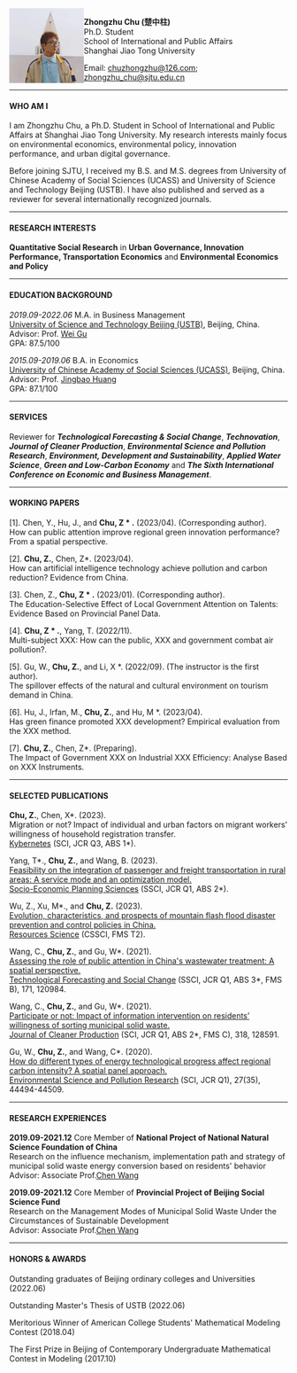 <img align="left" src="./眺望裁剪new.jpg" width = '135' height ='135'>

**Zhongzhu Chu (楚中柱)**  
Ph.D. Student  
School of International and Public Affairs  
Shanghai Jiao Tong University


Email: <chuzhongzhu@126.com>; <zhongzhu_chu@sjtu.edu.cn>

---
#### WHO AM I

I am Zhongzhu Chu, a Ph.D. Student in School of International and Public Affairs at Shanghai Jiao Tong University. My research interests mainly focus on environmental economics, environmental policy, innovation performance, and urban digital governance.

Before joining SJTU, I received my B.S. and M.S. degrees from University of Chinese Academy of Social Sciences (UCASS) and University of Science and Technology Beijing (USTB). I have also published and served as a reviewer for several internationally recognized journals.

---
#### RESEARCH INTERESTS

**Quantitative Social Research** in **Urban Governance, Innovation Performance, Transportation Economics** and **Environmental Economics and Policy**
  
---
#### EDUCATION BACKGROUND

*2019.09-2022.06* M.A. in Business Management  
[University of Science and Technology Beijing (USTB)](https://en.ustb.edu.cn/), Beijing, China.   
Advisor: Prof. [Wei Gu](https://sem.ustb.edu.cn/szll/szdw/xk/gsglxa/gwa/index.htm)  
GPA: 87.5/100

*2015.09-2019.06* B.A. in Economics  
[University of Chinese Academy of Social Sciences (UCASS)](https://www.ucass.edu.cn/), Beijing, China.  
Advisor: Prof. [Jingbao Huang](https://se.ucass.edu.cn/info/1098/1988.htm)  
GPA: 87.1/100

---
#### SERVICES

Reviewer for ***Technological Forecasting & Social Change***, ***Technovation***, ***Journal of Cleaner Production***, ***Environmental Science and Pollution Research***, ***Environment, Development and Sustainability***, ***Applied Water Science***, ***Green and Low-Carbon Economy*** and ***The Sixth International Conference on Economic and Business Management***.

---
#### WORKING PAPERS
[1]. Chen, Y.,  Hu, J., and **Chu, Z * .** (2023/04). (Corresponding author).  
How can public attention improve regional green innovation performance? From a spatial perspective.

[2]. **Chu, Z.**, Chen, Z*. (2023/04).  
How can artificial intelligence technology achieve pollution and carbon reduction? Evidence from China.

[3]. Chen, Z., **Chu, Z * .** (2023/01). (Corresponding author).  
The Education-Selective Effect of Local Government Attention on Talents: Evidence Based on Provincial Panel Data.

[4]. **Chu, Z * .**, Yang, T. (2022/11).  
Multi-subject XXX: How can the public, XXX and government combat air pollution?.

[5]. Gu, W., **Chu, Z.**, and Li, X *. (2022/09). (The instructor is the first author).  
The spillover effects of the natural and cultural environment on tourism demand in China.

[6]. Hu, J., Irfan, M., **Chu, Z.**, and Hu, M *. (2023/04).  
Has green finance promoted XXX development? Empirical evaluation from the XXX method.

[7]. **Chu, Z.**, Chen, Z*. (Preparing).  
The Impact of Government XXX on Industrial XXX Efficiency: Analyse Based on XXX Instruments.

---
#### SELECTED PUBLICATIONS
**Chu, Z.**, Chen, X*. (2023).  
Migration or not? Impact of individual and urban factors on migrant workers' willingness of household registration transfer.  
[Kybernetes](https://www.emeraldgrouppublishing.com/journal/k) (SCI, JCR Q3, ABS 1*).  


Yang, T*., **Chu, Z.**, and Wang, B. (2023).  
[Feasibility on the integration of passenger and freight transportation in rural areas: A service mode and an optimization model.](https://www.sciencedirect.com/science/article/pii/S0038012123001775#coi1)  
[Socio-Economic Planning Sciences](https://www.sciencedirect.com/journal/socio-economic-planning-sciences) (SSCI, JCR Q1, ABS 2*).  

Wu, Z., Xu, M*., and **Chu, Z.** (2023).  
[Evolution, characteristics, and prospects of mountain flash flood disaster prevention and control policies in China.](https://kns.cnki.net/kcms2/article/abstract?v=3uoqIhG8C44YLTlOAiTRKu87-SJxoEJutOehf2D0XouCH-lhM6pGz4Mq31LwbJBB4cIPUKKo_3gEcpU9zYjCK-rCtGBkg28a&uniplatform=NZKPT)  
[Resources Science](http://www.resci.cn/CN/1007-7588/home.shtml) (CSSCI, FMS T2).    

Wang, C., **Chu, Z.**, and Gu, W*. (2021).  
[Assessing the role of public attention in China's wastewater treatment: A spatial perspective.](https://www.sciencedirect.com/science/article/pii/S0040162521004169)  
[Technological Forecasting and Social Change](https://www.sciencedirect.com/journal/technological-forecasting-and-social-change) (SSCI, JCR Q1, ABS 3*, FMS B), 171, 120984.    

Wang, C., **Chu, Z.**, and Gu, W*. (2021).  
[Participate or not: Impact of information intervention on residents’ willingness of sorting municipal solid waste.](https://www.sciencedirect.com/science/article/pii/S0959652621027967)  
[Journal of Cleaner Production](https://www.journals.elsevier.com/journal-of-cleaner-production) (SCI, JCR Q1, ABS 2*, FMS C), 318, 128591.  

Gu, W., **Chu, Z.**, and Wang, C*. (2020).  
[How do different types of energy technological progress affect regional carbon intensity? A spatial panel approach.](https://link.springer.com/article/10.1007/s11356-020-10327-9)  
[Environmental Science and Pollution Research](https://www.springer.com/journal/11356/) (SCI, JCR Q1), 27(35), 44494-44509.   

---
#### RESEARCH EXPERIENCES

**2019.09-2021.12** Core Member of **National Project of National Natural Science Foundation of China**  
Research on the influence mechanism, implementation path and strategy of municipal solid waste energy conversion based on residents' behavior  
Advisor: Associate Prof.[Chen Wang](https://sem.ustb.edu.cn/szll/szdw/szm/W/wc/index.htm)

**2019.09-2021.12** Core Member of **Provincial Project of Beijing Social Science Fund**  
Research on the Management Modes of Municipal Solid Waste Under the Circumstances of Sustainable Development  
Advisor: Associate Prof.[Chen Wang](https://sem.ustb.edu.cn/szll/szdw/szm/W/wc/index.htm)

---
#### HONORS & AWARDS

Outstanding graduates of Beijing ordinary colleges and Universities (2022.06)

Outstanding Master's Thesis of USTB (2022.06)

Meritorious Winner of American College Students' Mathematical Modeling Contest (2018.04)

The First Prize in Beijing of Contemporary Undergraduate Mathematical Contest in Modeling (2017.10)

